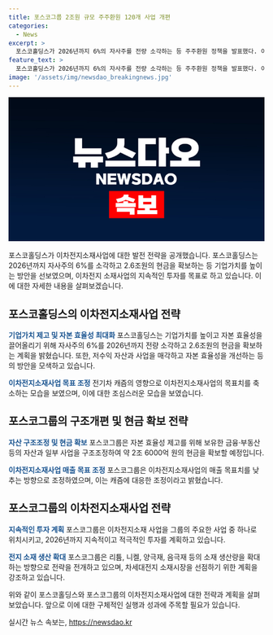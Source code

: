 ```yaml
---
title: 포스코그룹 2조원 규모 주주환원 120개 사업 개편
categories:
  - News
excerpt: >
  포스코홀딩스가 2026년까지 6%의 자사주를 전량 소각하는 등 주주환원 정책을 발표했다. 이에 따른 현금 확보 목표는 2.6조 원으로, 이는 자본 효율성을 높이고 기업가치를 제고하는 노력의 일환이다. 그러나 전기차 시장의 일시적 수요 부진에 대비하여 이차전지소재 사업 목표를 축소하는 모습을 보였다. 또한, 포스코그룹은 구조조정 및 핵심 사업 재투자를 통해 자본 효율성을 제고하고 주주 가치를 높이는 방향으로 전략을 전개할 예정이다.
feature_text: >
  포스코홀딩스가 2026년까지 6%의 자사주를 전량 소각하는 등 주주환원 정책을 발표했다. 이에 따른 현금 확보 목표는 2.6조 원으로, 이는 자본 효율성을 높이고 기업가치를 제고하는 노력의 일환이다. 그러나 전기차 시장의 일시적 수요 부진에 대비하여 이차전지소재 사업 목표를 축소하는 모습을 보였다. 또한, 포스코그룹은 구조조정 및 핵심 사업 재투자를 통해 자본 효율성을 제고하고 주주 가치를 높이는 방향으로 전략을 전개할 예정이다.
image: '/assets/img/newsdao_breakingnews.jpg'
---
```


<p><img src="/assets/img/newsdao_breakingnews.jpg" alt="pcversion 속보" /></p>

<p>포스코홀딩스가 이차전지소재사업에 대한 발전 전략을 공개했습니다. 포스코홀딩스는 2026년까지 자사주의 6%를 소각하고 2.6조원의 현금을 확보하는 등 기업가치를 높이는 방안을 선보였으며, 이차전지 소재사업의 지속적인 투자를 목표로 하고 있습니다. 이에 대한 자세한 내용을 살펴보겠습니다.</p>

<h2 data-ke-size="size26">포스코홀딩스의 이차전지소재사업 전략</h2>

<p><b><span style="color: #1a5490;">기업가치 제고 및 자본 효율성 최대화</span></b>
포스코홀딩스는 기업가치를 높이고 자본 효율성을 끌어올리기 위해 자사주의 6%를 2026년까지 전량 소각하고 2.6조원의 현금을 확보하는 계획을 밝혔습니다. 또한, 저수익 자산과 사업을 매각하고 자본 효율성을 개선하는 등의 방안을 모색하고 있습니다.</p>

<p><b><span style="color: #1a5490;">이차전지소재사업 목표 조정</span></b>
전기차 캐즘의 영향으로 이차전지소재사업의 목표치를 축소하는 모습을 보였으며, 이에 대한 조심스러운 모습을 보였습니다.</p>

<h2 data-ke-size="size26">포스코그룹의 구조개편 및 현금 확보 전략</h2>

<p><b><span style="color: #1a5490;">자산 구조조정 및 현금 확보</span></b>
포스코그룹은 자본 효율성 제고를 위해 보유한 금융·부동산 등의 자산과 일부 사업을 구조조정하여 약 2조 6000억 원의 현금을 확보할 예정입니다.</p>

<p><b><span style="color: #1a5490;">이차전지소재사업 매출 목표 조정</span></b>
포스코그룹은 이차전지소재사업의 매출 목표치를 낮추는 방향으로 조정하였으며, 이는 캐즘에 대응한 조정이라고 밝혔습니다.</p>

<h2 data-ke-size="size26">포스코그룹의 이차전지소재사업 전략</h2>

<p><b><span style="color: #1a5490;">지속적인 투자 계획</span></b>
포스코그룹은 이차전지소재 사업을 그룹의 주요한 사업 중 하나로 위치시키고, 2026년까지 지속적이고 적극적인 투자를 계획하고 있습니다.</p>

<p><b><span style="color: #1a5490;">전지 소재 생산 확대</span></b>
포스코그룹은 리튬, 니켈, 양극재, 음극재 등의 소재 생산량을 확대하는 방향으로 전략을 전개하고 있으며, 차세대전지 소재시장을 선점하기 위한 계획을 강조하고 있습니다.</p>

<p>위와 같이 포스코홀딩스와 포스코그룹의 이차전지소재사업에 대한 전략과 계획을 살펴보았습니다. 앞으로 이에 대한 구체적인 실행과 성과에 주목할 필요가 있습니다.</p>
실시간 뉴스 속보는, <a href="https://newsdao.kr" rel="dofollow">https://newsdao.kr</a>


